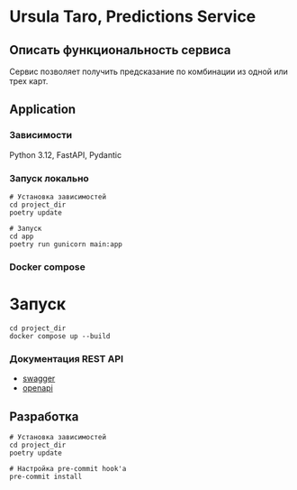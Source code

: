 # Ursula Taro, Predictions Service

## Описать функциональность сервиса
Сервис позволяет получить предсказание по комбинации из одной или трех карт.

## Application
### Зависимости
Python 3.12, FastAPI, Pydantic

### Запуск локально
```shell
# Установка зависимостей
cd project_dir
poetry update

# Запуск
cd app
poetry run gunicorn main:app
```

### Docker compose
# Запуск
```shell
cd project_dir
docker compose up --build
```

### Документация REST API
* [swagger](http://127.0.0.1:8000/docs/swagger)
* [openapi](http://127.0.0.1:8000/docs/openapi)

## Разработка
```shell
# Установка зависимостей
cd project_dir
poetry update

# Настройка pre-commit hook'a
pre-commit install
```

